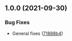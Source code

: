 ## 1.0.0 (2021-09-30)


### Bug Fixes

* General fixes ([71888b4](https://github.com/Rawnly/ts-template/commit/71888b4c8d4f31e211519ee16f65ffaf5d5b4c63))
